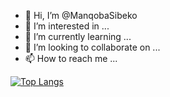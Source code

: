 - 👋 Hi, I’m @ManqobaSibeko
- 👀 I’m interested in ...
- 🌱 I’m currently learning ...
- 💞️ I’m looking to collaborate on ...
- 📫 How to reach me ...

<!---
ManqobaSibeko/ManqobaSibeko is a ✨ special ✨ repository because its `README.md` (this file) appears on your GitHub profile.
You can click the Preview link to take a look at your changes.
--->

[![Top Langs](https://github-readme-stats.vercel.app/api/top-langs/?username=ManqobaSibeko&layout=compact)](https://github.com/anuraghazra/github-readme-stats)
